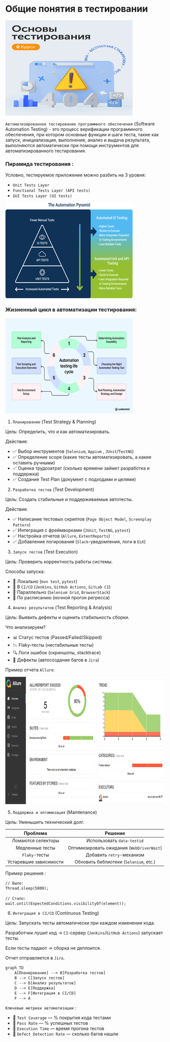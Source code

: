 # Общие понятия в тестировании

<img src='../images/liga_test_logo.jpg' alt='Liga_title' width='400' height='300'>

`Автоматизированное тестирование программного обеспечения` 
(Software Automation Testing) - это процесс верификации 
программного обеспечения, при котором основные
функции и шаги теста, такие как запуск, инициализация, 
выполнение, анализ и выдача
результата, выполняются автоматически при помощи инструментов
для автоматизированного тестирования.

### Пирамида тестирования :

Условно, тестируемое приложение можно разбить на 3 уровня:
- `Unit Tests Layer`
- `Functional Tests Layer (API tests)`
- `GUI Tests Layer (UI tests)`

<img src='../images/piramide_test_pic.png' alt='Test_pyramid' width='400' height='300'>


### Жизненный цикл в автоматизации тестирования:

<img src='../images/section-discusses-the-following-phases-of-automated-testing.webp' alt='ATLC' width='400' height='300'>

1) `Планирование` (Test Strategy & Planning)

Цель: Определить, что и как автоматизировать.

Действия:
- ✅ Выбор инструментов (`Selenium`, `Appium` , `JUnit`/`TestNG`)
- ✅ Определение scope (какие тесты автоматизировать, а какие оставить ручными)
- ✅ Оценка трудозатрат (сколько времени займет разработка и поддержка)
- ✅ Создание Test Plan (документ с подходами и целями)

2) `Разработка тестов` (Test Development)

Цель: Создать стабильные и поддерживаемые автотесты.

Действия:
- ✅ Написание тестовых скриптов (`Page Object Model`, `Screenplay Pattern`)
- ✅ Интеграция с фреймворками (`JUnit`, `TestNG`, `pytest`)
- ✅ Настройка отчетов (`Allure`, `ExtentReports`)
- ✅ Добавление логирования (`Slack`-уведомления, логи в `ELK`)

3) `Запуск тестов` (Test Execution)

Цель: Проверить корректность работы системы.

Способы запуска:
- 🔹 Локально (`mvn test`, `pytest`)
- 🔹 В `CI/CD` (`Jenkins`, `GitHub Actions`, `GitLab CI`)
- 🔹 Параллельно (`Selenium Grid`, `BrowserStack`)
- 🔹 По расписанию (ночной прогон регресса)

4) `Анализ результатов` (Test Reporting & Analysis)

Цель: Выявить дефекты и оценить стабильность сборки.

Что анализируем?
- 📊 Статус тестов (Passed/Failed/Skipped)
- 📉 Flaky-тесты (нестабильные тесты)
- 🔍 Логи ошибок (скриншоты, stacktrace)
- 📌 Дефекты (автосоздание багов в `Jira`)

Пример отчета `Allure`:

<img src="../images/allure_report_example.png" height="400" width="800">

5) `Поддержка и оптимизация` (Maintenance)

Цель: Уменьшить технический долг.


|Проблема|                 Решение                 |
|:--:|:---------------------------------------:|
|Ломаются селекторы|        Использовать `data-testid`         |
|Медленные тесты| Оптимизировать ожидания (`WebDriverWait`) |
|`Flaky`-тесты|         Добавить `retry`-механизм         |
|Устаревшие зависимости|  Обновить библиотеки (`Selenium`, etc.)   |

Пример решения :

```plaintext
// Было:
Thread.sleep(5000);

// Стало:
wait.until(ExpectedConditions.visibilityOf(element));
```

6) `Интеграция в CI/CD` (Continuous Testing)

Цель: Запускать тесты автоматически при каждом изменении кода.

Разработчик пушит код → `CI`-сервер (`Jenkins`/`GitHub Actions`) 
запускает тесты.

Если тесты падают → сборка не деплоится.

Отчет отправляется в `Jira`.

```mermaid
graph TD
    A[Планирование] --> B[Разработка тестов]
    B --> C[Запуск тестов]
    C --> D[Анализ результатов]
    D --> E[Поддержка]
    E --> F[Интеграция в CI/CD]
    F --> A
```

`Ключевые метрики автоматизации` :

- 📌 `Test Coverage` — % покрытия кода тестами
- 📌 `Pass Rate` — % успешных тестов
- 📌 `Execution Time` — время прогона тестов
- 📌 `Defect Detection Rate` — сколько багов нашли